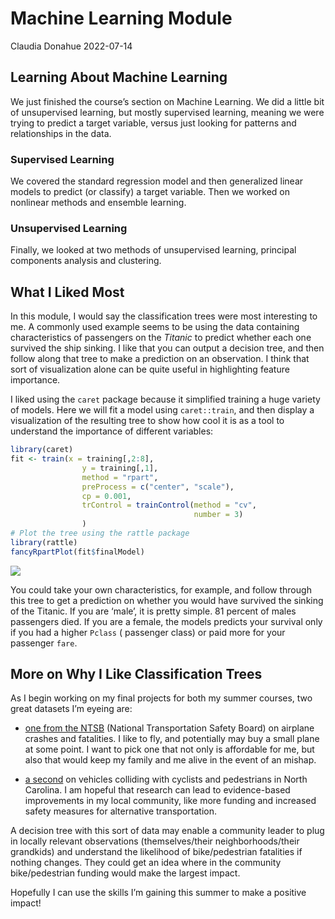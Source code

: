 Machine Learning Module
================
Claudia Donahue
2022-07-14

## Learning About Machine Learning

We just finished the course’s section on Machine Learning. We did a
little bit of unsupervised learning, but mostly supervised learning,
meaning we were trying to predict a target variable, versus just looking
for patterns and relationships in the data.

### Supervised Learning

We covered the standard regression model and then generalized linear
models to predict (or classify) a target variable. Then we worked on
nonlinear methods and ensemble learning.

### Unsupervised Learning

Finally, we looked at two methods of unsupervised learning, principal
components analysis and clustering.

## What I Liked Most

In this module, I would say the classification trees were most
interesting to me. A commonly used example seems to be using the data
containing characteristics of passengers on the *Titanic* to predict
whether each one survived the ship sinking. I like that you can output a
decision tree, and then follow along that tree to make a prediction on
an observation. I think that sort of visualization alone can be quite
useful in highlighting feature importance.

I liked using the `caret` package because it simplified training a huge
variety of models. Here we will fit a model using `caret::train`, and
then display a visualization of the resulting tree to show how cool it
is as a tool to understand the importance of different variables:

``` r
library(caret)
fit <- train(x = training[,2:8], 
                y = training[,1],
                method = "rpart",
                preProcess = c("center", "scale"),
                cp = 0.001,
                trControl = trainControl(method = "cv", 
                                         number = 3)
                )
# Plot the tree using the rattle package
library(rattle)
fancyRpartPlot(fit$finalModel)
```

![](./_images/classification%20tree%20with%20caret::train-1.png)<!-- -->

You could take your own characteristics, for example, and follow through
this tree to get a prediction on whether you would have survived the
sinking of the Titanic. If you are ‘male’, it is pretty simple. 81
percent of males passengers died. If you are a female, the models
predicts your survival only if you had a higher `Pclass` ( passenger
class) or paid more for your passenger `fare`.

## More on Why I Like Classification Trees

As I begin working on my final projects for both my summer courses, two
great datasets I’m eyeing are:

-   [one from the
    NTSB](https://www.kaggle.com/code/khsamaha/ntsb-us-aviation-accident-up-to-jan-2022/data)
    (National Transportation Safety Board) on airplane crashes and
    fatalities. I like to fly, and potentially may buy a small plane at
    some point. I want to pick one that not only is affordable for me,
    but also that would keep my family and me alive in the event of an
    mishap.

-   [a
    second](https://www.kaggle.com/datasets/atharvaingle/bikepedcrash)
    on vehicles colliding with cyclists and pedestrians in North
    Carolina. I am hopeful that research can lead to evidence-based
    improvements in my local community, like more funding and increased
    safety measures for alternative transportation.

A decision tree with this sort of data may enable a community leader to
plug in locally relevant observations (themselves/their
neighborhoods/their grandkids) and understand the likelihood of
bike/pedestrian fatalities if nothing changes. They could get an idea
where in the community bike/pedestrian funding would make the largest
impact.

Hopefully I can use the skills I’m gaining this summer to make a
positive impact!
